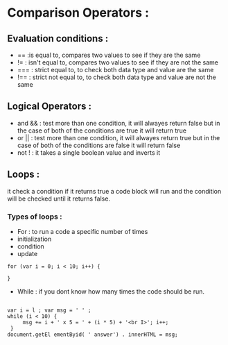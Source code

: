 # Comparison Operators :
## Evaluation conditions :
 - == :is equal to, compares two values to see if they are the same 
 - != : isn't equal to, compares two values to see if they are not the same
 - === : strict equal to,  to check both data type and value are the same
 - !== : strict not equal to, to check both data type and value are not the same


## Logical Operators :
- and && : test more than one condition, it will alwayes return false but in the case of both of the conditions are true it will return true 
- or || : test more than one condition, it will alwayes return true but in the case of both of the conditions are false it will return false
-  not ! : it takes a single boolean value and inverts it 

## Loops :
it check a condition if it returns true a code block will run and the condition will be checked until it returns false.

### Types of loops :
- For : to run a code a specific number of times
 - initialization 
 - condition
 - update

 ```
for (var i = 0; i < 10; i++) {

}

```

- While : if you dont know how many times the code should be run.

```

var i = l ; var msg = ' ' ; 
while (i < 10) {
     msg += i + ' x 5 = ' + (i * 5) + '<br I>'; i++;
 }
document.getEl ementByid( ' answer') . innerHTML = msg; 

```







